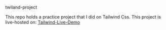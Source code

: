 twiland-project

This repo holds a practice project that I did on Tailwind Css. 
This project is live-hosted on: [Tailwind-Live-Demo](https://alifarhad-tailwind.netlify.app/)